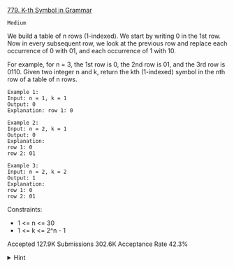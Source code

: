 [779. K-th Symbol in Grammar](https://leetcode.com/problems/k-th-symbol-in-grammar/)

`Medium`

We build a table of n rows (1-indexed). We start by writing 0 in the 1st row. Now in every subsequent row, we look at the previous row and replace each occurrence of 0 with 01, and each occurrence of 1 with 10.

For example, for n = 3, the 1st row is 0, the 2nd row is 01, and the 3rd row is 0110.
Given two integer n and k, return the kth (1-indexed) symbol in the nth row of a table of n rows.

```
Example 1:
Input: n = 1, k = 1
Output: 0
Explanation: row 1: 0

Example 2:
Input: n = 2, k = 1
Output: 0
Explanation: 
row 1: 0
row 2: 01

Example 3:
Input: n = 2, k = 2
Output: 1
Explanation: 
row 1: 0
row 2: 01
``` 

Constraints:

- 1 <= n <= 30
- 1 <= k <= 2^n - 1

Accepted
127.9K
Submissions
302.6K
Acceptance Rate
42.3%

<details>
<summary>Hint</summary>

Try to represent the current (N, K) in terms of some (N-1, prevK). What is prevK ?

</details>
